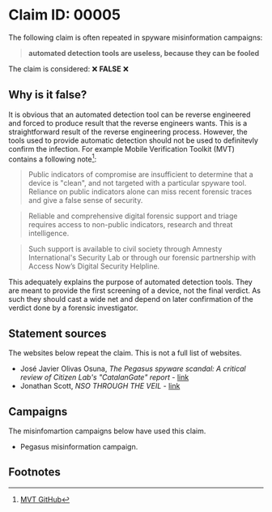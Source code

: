 # Claim ID: 00005

The following claim is often repeated in spyware misinformation campaigns:

> **automated detection tools are useless, because they can be fooled**

The claim is considered: :x: **FALSE** :x:

## Why is it false?
It is obvious that an automated detection tool can be reverse engineered and forced to produce result that the reverse engineers wants. This is a straightforward result of the reverse engineering process. However, the tools used to provide automatic detection should not be used to definitevly confirm the infection. For example Mobile Verification Toolkit (MVT) contains a following note[^mvt]:

> Public indicators of compromise are insufficient to determine that a device is "clean", and not targeted with a particular spyware tool. Reliance on public indicators alone can miss recent forensic traces and give a false sense of security.

> Reliable and comprehensive digital forensic support and triage requires access to non-public indicators, research and threat intelligence.

> Such support is available to civil society through Amnesty International's Security Lab or through our forensic partnership with Access Now’s Digital Security Helpline.

This adequately explains the purpose of automated detection tools. They are meant to provide the first screening of a device, not the final verdict. As such they should cast a wide net and depend on later confirmation of the verdict done by a forensic investigator.

## Statement sources
The websites below repeat the claim. This is not a full list of websites.
* José Javier Olivas Osuna, _The Pegasus spyware scandal: A critical review of Citizen Lab's "CatalanGate" report_ - [link](https://www.docdroid.com/8ga4JpI/the-pegasus-spyware-scandal-catalangate-jordi-canas-mep-pdf)
* Jonathan Scott, _NSO THROUGH THE VEIL_ - [link](https://jonathandata1.medium.com/nso-through-the-veil-ce490fd862f4)

## Campaigns
The misinfomartion campaigns below have used this claim.
* Pegasus misinformation campaign.

## Footnotes
[^mvt]: [MVT GitHub](https://github.com/mvt-project/mvt)
